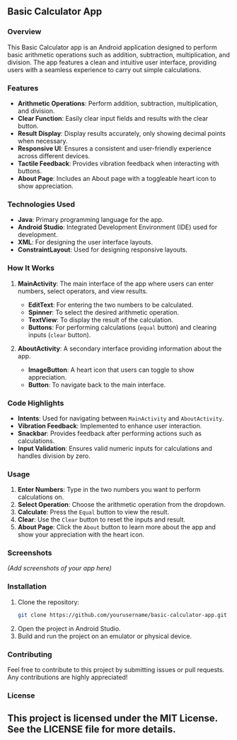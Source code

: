 
## Basic Calculator App

### Overview

This Basic Calculator app is an Android application designed to perform basic arithmetic operations such as addition, subtraction, multiplication, and division. The app features a clean and intuitive user interface, providing users with a seamless experience to carry out simple calculations.

### Features

- **Arithmetic Operations**: Perform addition, subtraction, multiplication, and division.
- **Clear Function**: Easily clear input fields and results with the clear button.
- **Result Display**: Display results accurately, only showing decimal points when necessary.
- **Responsive UI**: Ensures a consistent and user-friendly experience across different devices.
- **Tactile Feedback**: Provides vibration feedback when interacting with buttons.
- **About Page**: Includes an About page with a toggleable heart icon to show appreciation.

### Technologies Used

- **Java**: Primary programming language for the app.
- **Android Studio**: Integrated Development Environment (IDE) used for development.
- **XML**: For designing the user interface layouts.
- **ConstraintLayout**: Used for designing responsive layouts.

### How It Works

1. **MainActivity**: The main interface of the app where users can enter numbers, select operators, and view results.
    - **EditText**: For entering the two numbers to be calculated.
    - **Spinner**: To select the desired arithmetic operation.
    - **TextView**: To display the result of the calculation.
    - **Buttons**: For performing calculations (`equal` button) and clearing inputs (`clear` button).

2. **AboutActivity**: A secondary interface providing information about the app.
    - **ImageButton**: A heart icon that users can toggle to show appreciation.
    - **Button**: To navigate back to the main interface.

### Code Highlights

- **Intents**: Used for navigating between `MainActivity` and `AboutActivity`.
- **Vibration Feedback**: Implemented to enhance user interaction.
- **Snackbar**: Provides feedback after performing actions such as calculations.
- **Input Validation**: Ensures valid numeric inputs for calculations and handles division by zero.

### Usage

1. **Enter Numbers**: Type in the two numbers you want to perform calculations on.
2. **Select Operation**: Choose the arithmetic operation from the dropdown.
3. **Calculate**: Press the `Equal` button to view the result.
4. **Clear**: Use the `Clear` button to reset the inputs and result.
5. **About Page**: Click the `About` button to learn more about the app and show your appreciation with the heart icon.

### Screenshots

*(Add screenshots of your app here)*

### Installation

1. Clone the repository:
    ```bash
    git clone https://github.com/yourusername/basic-calculator-app.git
    ```
2. Open the project in Android Studio.
3. Build and run the project on an emulator or physical device.

### Contributing

Feel free to contribute to this project by submitting issues or pull requests. Any contributions are highly appreciated!

### License

This project is licensed under the MIT License. See the LICENSE file for more details.
---

